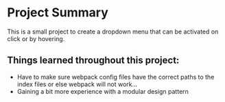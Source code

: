 # Project Summary
This is a small project to create a dropdown menu that can be activated on click or by hovering.

## Things learned throughout this project:
- Have to make sure webpack config files have the correct paths to the index files or else webpack will not work...
- Gaining a bit more experience with a modular design pattern
